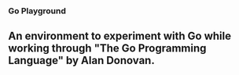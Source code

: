 ### Go Playground

## An environment to experiment with Go while working through "The Go Programming Language" by Alan Donovan.